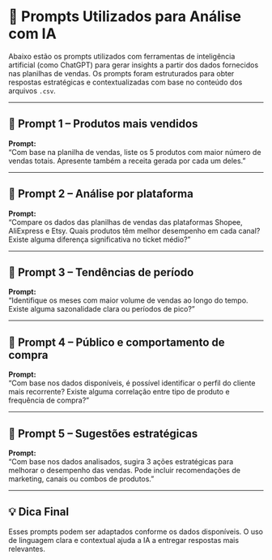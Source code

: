 
# 🤖 Prompts Utilizados para Análise com IA

Abaixo estão os prompts utilizados com ferramentas de inteligência artificial (como ChatGPT) para gerar insights a partir dos dados fornecidos nas planilhas de vendas. Os prompts foram estruturados para obter respostas estratégicas e contextualizadas com base no conteúdo dos arquivos `.csv`.

---

## 📌 Prompt 1 – Produtos mais vendidos

**Prompt:**  
“Com base na planilha de vendas, liste os 5 produtos com maior número de vendas totais. Apresente também a receita gerada por cada um deles.”

---

## 📌 Prompt 2 – Análise por plataforma

**Prompt:**  
“Compare os dados das planilhas de vendas das plataformas Shopee, AliExpress e Etsy. Quais produtos têm melhor desempenho em cada canal? Existe alguma diferença significativa no ticket médio?”

---

## 📌 Prompt 3 – Tendências de período

**Prompt:**  
“Identifique os meses com maior volume de vendas ao longo do tempo. Existe alguma sazonalidade clara ou períodos de pico?”

---

## 📌 Prompt 4 – Público e comportamento de compra

**Prompt:**  
“Com base nos dados disponíveis, é possível identificar o perfil do cliente mais recorrente? Existe alguma correlação entre tipo de produto e frequência de compra?”

---

## 📌 Prompt 5 – Sugestões estratégicas

**Prompt:**  
“Com base nos dados analisados, sugira 3 ações estratégicas para melhorar o desempenho das vendas. Pode incluir recomendações de marketing, canais ou combos de produtos.”

---

## 💡 Dica Final

Esses prompts podem ser adaptados conforme os dados disponíveis. O uso de linguagem clara e contextual ajuda a IA a entregar respostas mais relevantes.

